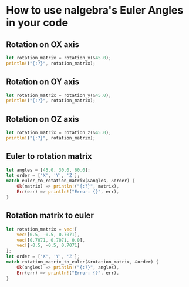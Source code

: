 # How to use nalgebra's Euler Angles in your code

## Rotation on OX axis

```rs
let rotation_matrix = rotation_x(&45.0);
println!("{:?}", rotation_matrix);
```


## Rotation on OY axis

```rs
let rotation_matrix = rotation_y(&45.0);
println!("{:?}", rotation_matrix);
```


## Rotation on OZ axis

```rs
let rotation_matrix = rotation_z(&45.0);
println!("{:?}", rotation_matrix);
```

## Euler to rotation matrix

```rs
let angles = [45.0, 30.0, 60.0];
let order = ['X', 'Y', 'Z'];
match euler_to_rotation_matrix(&angles, &order) {
    Ok(matrix) => println!("{:?}", matrix),
    Err(err) => println!("Error: {}", err),
}
```

## Rotation matrix to euler


```rs
let rotation_matrix = vec![
    vec![0.5, -0.5, 0.7071],
    vec![0.7071, 0.7071, 0.0],
    vec![-0.5, -0.5, 0.7071]
];
let order = ['X', 'Y', 'Z'];
match rotation_matrix_to_euler(&rotation_matrix, &order) {
    Ok(angles) => println!("{:?}", angles),
    Err(err) => println!("Error: {}", err),
}
```